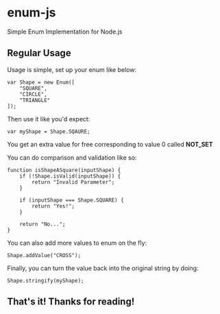 # enum-js
Simple Enum Implementation for Node.js

## Regular Usage
Usage is simple, set up your enum like below:

    var Shape = new Enum([
        "SQUARE",
        "CIRCLE",
        "TRIANGLE"
    ]);

Then use it like you'd expect:

    var myShape = Shape.SQAURE;

You get an extra value for free corresponding to value 0 called **NOT_SET**

You can do comparison and validation like so:

    function isShapeASquare(inputShape) {
        if (!Shape.isValid(inputShape)) {
            return "Invalid Parameter";
        }

        if (inputShape === Shape.SQUARE) {
            return "Yes!";
        }

        return "No...";
    }

You can also add more values to enum on the fly:

    Shape.addValue("CROSS");

Finally, you can turn the value back into the original string by doing:

    Shape.stringify(myShape);

## That's it! Thanks for reading!
